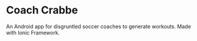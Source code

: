 Coach Crabbe
==========================

An Android app for disgruntled soccer coaches to generate workouts. Made with Ionic Framework.
